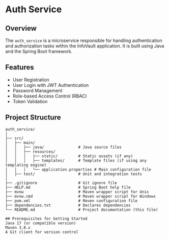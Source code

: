 # Auth Service

## Overview
The `auth_service` is a microservice responsible for handling authentication and 
authorization tasks within the InfoVault application. It is built using Java and the Spring Boot framework.

## Features
- User Registration
- User Login with JWT Authentication
- Password Management
- Role-based Access Control (RBAC)
- Token Validation

## Project Structure
```plaintext
auth_service/
│
├── src/
│   ├── main/
│   │   ├── java/               # Java source files
│   │   ├── resources/
│   │   │   ├── static/         # Static assets (if any)
│   │   │   ├── templates/      # Template files (if using any templating engine)
│   │   │   └── application.properties # Main configuration file
│   ├── test/                   # Unit and integration tests
│
├── .gitignore                  # Git ignore file
├── HELP.md                     # Spring Boot help file
├── mvnw                        # Maven wrapper script for Unix
├── mvnw.cmd                    # Maven wrapper script for Windows
├── pom.xml                     # Maven configuration file
├── dependencies.txt            # Declares dependencies
└── README.md                   # Project documentation (this file)

## Prerequisites for Getting Started
Java 17 (or compatible version)
Maven 3.8.x
A Git client for version control

